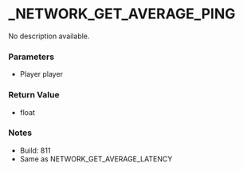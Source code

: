 # _NETWORK_GET_AVERAGE_PING

No description available.

### Parameters
* Player player

### Return Value
* float

### Notes
* Build: 811
* Same as NETWORK_GET_AVERAGE_LATENCY


